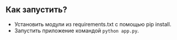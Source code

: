 ## Как запустить?

- Установить модули из requirements.txt с помощью pip install.
- Запустить приложение командой `python app.py`.